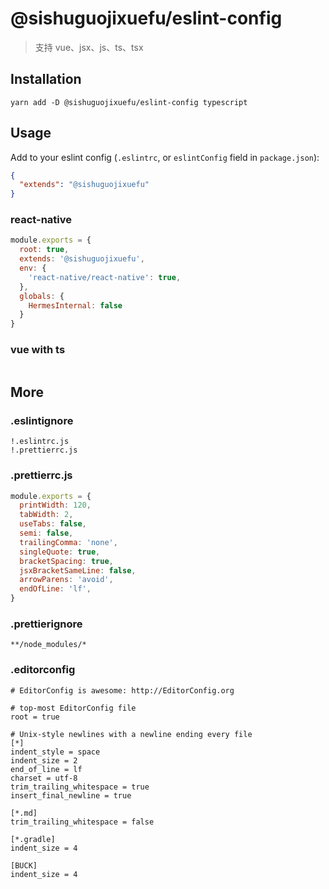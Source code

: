 # @sishuguojixuefu/eslint-config

> 支持 vue、jsx、js、ts、tsx

## Installation

```
yarn add -D @sishuguojixuefu/eslint-config typescript
```

## Usage

Add to your eslint config (`.eslintrc`, or `eslintConfig` field in `package.json`):

```json
{
  "extends": "@sishuguojixuefu"
}
```

### react-native

```js
module.exports = {
  root: true,
  extends: '@sishuguojixuefu',
  env: {
    'react-native/react-native': true,
  },
  globals: {
    HermesInternal: false
  }
}
```

### vue with ts

```js

```

## More

### .eslintignore

```
!.eslintrc.js
!.prettierrc.js
```

### .prettierrc.js

```js
module.exports = {
  printWidth: 120,
  tabWidth: 2,
  useTabs: false,
  semi: false,
  trailingComma: 'none',
  singleQuote: true,
  bracketSpacing: true,
  jsxBracketSameLine: false,
  arrowParens: 'avoid',
  endOfLine: 'lf',
}
```

### .prettierignore

```
**/node_modules/*
```

### .editorconfig

```
# EditorConfig is awesome: http://EditorConfig.org

# top-most EditorConfig file
root = true

# Unix-style newlines with a newline ending every file
[*]
indent_style = space
indent_size = 2
end_of_line = lf
charset = utf-8
trim_trailing_whitespace = true
insert_final_newline = true

[*.md]
trim_trailing_whitespace = false

[*.gradle]
indent_size = 4

[BUCK]
indent_size = 4
```
